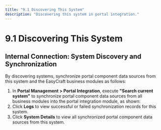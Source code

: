 ```yaml
---
title: "9.1 Discovering This System"
description: "Discovering this system in portal integration."
---
```


# 9.1 Discovering This System

## Internal Connection: System Discovery and Synchronization

By discovering systems, synchronize portal component data sources from this system and the EasyCraft business modules as follows:

1. In **Portal Management > Portal Integration**, execute **"Search current system"** to synchronize portal component data sources from all business modules into the portal integration module, as shown:
2. Click **Logs** to view successful or failed synchronization records for this system.
3. Click **System Details** to view all synchronized portal component data sources from this system.
